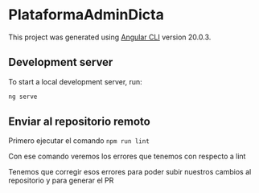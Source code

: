 # PlataformaAdminDicta

This project was generated using [Angular CLI](https://github.com/angular/angular-cli) version 20.0.3.

## Development server

To start a local development server, run:

```bash
ng serve
```

## Enviar al repositorio remoto

Primero ejecutar el comando
`npm run lint`

Con ese comando veremos los errores que tenemos con respecto a lint

Tenemos que corregir esos errores para poder subir nuestros cambios al repositorio y para generar el PR

